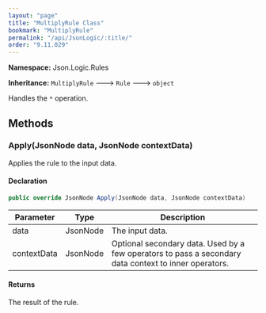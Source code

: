 ```yaml
---
layout: "page"
title: "MultiplyRule Class"
bookmark: "MultiplyRule"
permalink: "/api/JsonLogic/:title/"
order: "9.11.029"
---
```

**Namespace:** Json.Logic.Rules

**Inheritance:**
`MultiplyRule`
 🡒 
`Rule`
 🡒 
`object`

Handles the `*` operation.

## Methods

### Apply(JsonNode data, JsonNode contextData)

Applies the rule to the input data.

#### Declaration

```c#
public override JsonNode Apply(JsonNode data, JsonNode contextData)
```

| Parameter | Type | Description |
|---|---|---|
| data | JsonNode | The input data. |
| contextData | JsonNode | Optional secondary data.  Used by a few operators to pass a secondary<br>    data context to inner operators. |


#### Returns

The result of the rule.

